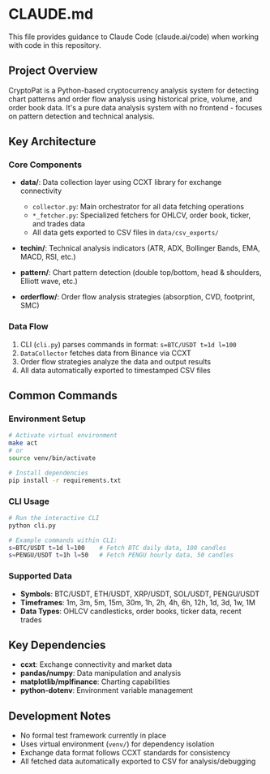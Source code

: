 # CLAUDE.md

This file provides guidance to Claude Code (claude.ai/code) when working with code in this repository.

## Project Overview

CryptoPat is a Python-based cryptocurrency analysis system for detecting chart patterns and order flow analysis using historical price, volume, and order book data. It's a pure data analysis system with no frontend - focuses on pattern detection and technical analysis.

## Key Architecture

### Core Components
- **data/**: Data collection layer using CCXT library for exchange connectivity
  - `collector.py`: Main orchestrator for all data fetching operations
  - `*_fetcher.py`: Specialized fetchers for OHLCV, order book, ticker, and trades data
  - All data gets exported to CSV files in `data/csv_exports/`

- **techin/**: Technical analysis indicators (ATR, ADX, Bollinger Bands, EMA, MACD, RSI, etc.)
- **pattern/**: Chart pattern detection (double top/bottom, head & shoulders, Elliott wave, etc.)  
- **orderflow/**: Order flow analysis strategies (absorption, CVD, footprint, SMC)

### Data Flow
1. CLI (`cli.py`) parses commands in format: `s=BTC/USDT t=1d l=100`
2. `DataCollector` fetches data from Binance via CCXT
3. Order flow strategies analyze the data and output results
4. All data automatically exported to timestamped CSV files

## Common Commands

### Environment Setup
```bash
# Activate virtual environment
make act
# or
source venv/bin/activate

# Install dependencies
pip install -r requirements.txt
```

### CLI Usage
```bash
# Run the interactive CLI
python cli.py

# Example commands within CLI:
s=BTC/USDT t=1d l=100    # Fetch BTC daily data, 100 candles
s=PENGU/USDT t=1h l=50   # Fetch PENGU hourly data, 50 candles
```

### Supported Data
- **Symbols**: BTC/USDT, ETH/USDT, XRP/USDT, SOL/USDT, PENGU/USDT
- **Timeframes**: 1m, 3m, 5m, 15m, 30m, 1h, 2h, 4h, 6h, 12h, 1d, 3d, 1w, 1M
- **Data Types**: OHLCV candlesticks, order books, ticker data, recent trades

## Key Dependencies
- **ccxt**: Exchange connectivity and market data
- **pandas/numpy**: Data manipulation and analysis
- **matplotlib/mplfinance**: Charting capabilities
- **python-dotenv**: Environment variable management

## Development Notes
- No formal test framework currently in place
- Uses virtual environment (`venv/`) for dependency isolation  
- Exchange data format follows CCXT standards for consistency
- All fetched data automatically exported to CSV for analysis/debugging
